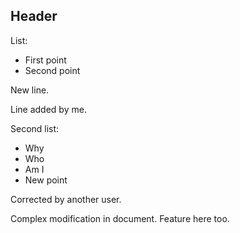 ## Header

List:

- First point
- Second point

New line.

Line added by me.

Second list:

- Why
- Who
- Am I
- New point

Corrected by another user.

Complex modification in document.
Feature here too.
